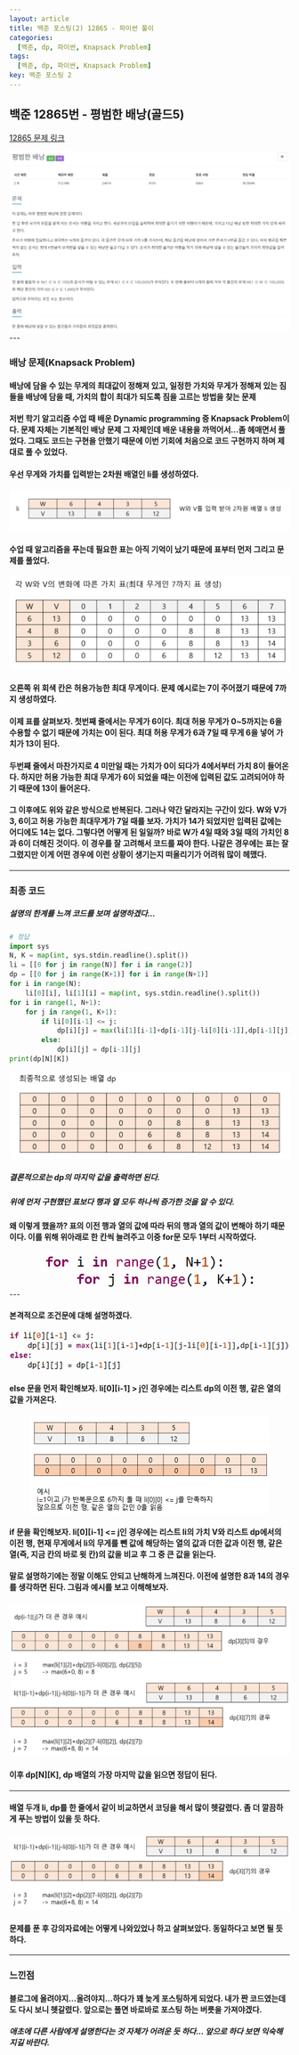 ```yaml
---
layout: article
title: 백준 포스팅(2) 12865 - 파이썬 풀이
categories:
  [백준, dp, 파이썬, Knapsack Problem]
tags:
  [백준, dp, 파이썬, Knapsack Problem]
key: 백준 포스팅 2
---
```


## 백준 12865번 - 평범한 배낭(골드5)

[12865 문제 링크](https://www.acmicpc.net/problem/12865)

<center><img src="/image/21-01-15/12865_0.png"></center>
---

### 배낭 문제(Knapsack Problem)
#### 배낭에 담을 수 있는 무게의 최대값이 정해져 있고, 일정한 가치와 무게가 정해져 있는 짐들을 배낭에 담을 때, 가치의 합이 최대가 되도록 짐을 고르는 방법을 찾는 문제
#### 저번 학기 알고리즘 수업 때 배운 Dynamic programming 중 Knapsack Problem이다. 문제 자체는 기본적인 배낭 문제 그 자체인데 배운 내용을 까먹어서…좀 헤매면서 풀었다. 그때도 코드는 구현을 안했기 때문에 이번 기회에 처음으로 코드 구현까지 하며 제대로 풀 수 있었다.

#### 우선 무게와 가치를 입력받는 2차원 배열인 li를 생성하였다.
<center><img src="/image/21-01-15/12865_1.png"></center>

#### 수업 때 알고리즘을 푸는데 필요한 표는 아직 기억이 났기 때문에 표부터 먼저 그리고 문제를 풀었다.
<center><img src="/image/21-01-15/12865_2.png"></center>

#### 오른쪽 위 회색 칸은 허용가능한 최대 무게이다. 문제 예시로는 7이 주어졌기 때문에 7까지 생성하였다.
#### 이제 표를 살펴보자. 첫번째 줄에서는 무게가 6이다. 최대 허용 무게가 0~5까지는 6을 수용할 수 없기 때문에 가치는 0이 된다. 최대 허용 무게가 6과 7일 때 무게 6을 넣어 가치가 13이 된다. 
#### 두번째 줄에서 마찬가지로 4 미만일 때는 가치가 0이 되다가 4에서부터 가치 8이 들어온다. 하지만 허용 가능한 최대 무게가 6이 되었을 때는 이전에 입력된 값도 고려되어야 하기 때문에 13이 들어온다.
#### 그 이후에도 위와 같은 방식으로 반복된다. 그러나 약간 달라지는 구간이 있다. W와 V가 3, 6이고 허용 가능한 최대무게가 7일 때를 보자. 가치가 14가 되었지만 입력된 값에는 어디에도 14는 없다. 그렇다면 어떻게 된 일일까? 바로 W가 4일 때와 3일 때의 가치인 8과 6이 더해진 것이다. 이 경우를 잘 고려해서 코드를 짜야 한다. 나같은 경우에는 표는 잘 그렸지만 이게 어떤 경우에 이런 상황이 생기는지 떠올리기가 어려워 많이 헤맸다.
---
### 최종 코드
##### 설명의 한계를 느껴 코드를 보며 설명하겠다...

```python
# 정답 
import sys
N, K = map(int, sys.stdin.readline().split())
li = [[0 for j in range(N)] for i in range(2)]
dp = [[0 for j in range(K+1)] for i in range(N+1)]
for i in range(N):
    li[0][i], li[1][i] = map(int, sys.stdin.readline().split())
for i in range(1, N+1):
    for j in range(1, K+1):
        if li[0][i-1] <= j:
            dp[i][j] = max(li[1][i-1]+dp[i-1][j-li[0][i-1]],dp[i-1][j])
        else:
            dp[i][j] = dp[i-1][j]            
print(dp[N][K])
```
<center><img src="/image/21-01-15/12865_3.png"></center>

##### 결론적으로는 dp의 마지막 값을 출력하면 된다.
##### 위에 먼저 구현했던 표보다 행과 열 모두 하나씩 증가한 것을 알 수 있다.
#### 왜 이렇게 했을까? 표의 이전 행과 열의 값에 따라 뒤의 행과 열의 값이 변해야 하기 때문이다. 이를 위해 위아래로 한 칸씩 늘려주고 이중 for문 모두 1부터 시작하였다. 

<center><img src="/image/21-01-15/12865_4.png"></center>
---

#### 본격적으로 조건문에 대해 설명하겠다.

<center><img src="/image/21-01-15/12865_5.png"></center>

#### else 문을 먼저 확인해보자. li[0][i-1] > j인 경우에는 리스트 dp의 이전 행, 같은 열의 값을 가져온다.

<center><img src="/image/21-01-15/12865_6.png"></center>


#### if 문을 확인해보자. li[0][i-1] <= j인 경우에는 리스트 li의 가치 V와 리스트 dp에서의 이전 행, 현재 무게에서 li의 무게를 뺀 값에 해당하는 열의 값과 더한 값과 이전 행, 같은 열(즉, 지금 칸의 바로 윗 칸)의 값을 비교 후 그 중 큰 값을 읽는다.
#### 말로 설명하기에는 정말 이해도 안되고 난해하게 느껴진다. 이전에 설명한 8과 14의 경우를 생각하면 된다. 그림과 예시를 보고 이해해보자. 

<center><img src="/image/21-01-15/12865_7.png"></center>

<center><img src="/image/21-01-15/12865_8.png"></center>

#### 이후 dp[N][K], dp 배열의 가장 마지막 값을 읽으면 정답이 된다.
---
#### 배열 두개 li, dp를 한 줄에서 같이 비교하면서 코딩을 해서 많이 헷갈렸다. 좀 더 깔끔하게 푸는 방법이 있을 듯 하다.

<center><img src="/image/21-01-15/12865_8.png"></center>

#### 문제를 푼 후 강의자료에는 어떻게 나와있었나 하고 살펴보았다. 동일하다고 보면 될 듯 하다.

---
### 느낀점
#### 블로그에 올려야지...올려야지...하다가 꽤 늦게 포스팅하게 되었다. 내가 짠 코드였는데도 다시 보니 헷갈렸다. 앞으로는 풀면 바로바로 포스팅 하는 버릇을 가져야겠다.
##### 애초에 다른 사람에게 설명한다는 것 자체가 어려운 듯 하다... 앞으로 하다 보면 익숙해지길 바란다.